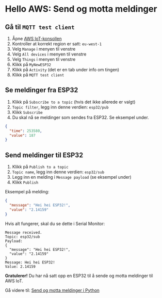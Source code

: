 # Hello AWS: Send og motta meldinger

## Gå til ```MQTT test client```
1. Åpne [AWS IoT-konsollen](https://eu-west-1.console.aws.amazon.com/iot/home?region=eu-west-1#/home) 
1. Kontroller at korrekt region er satt: ```eu-west-1```
1. Velg ```Manage``` i menyen til venstre
1. Velg ```All devices``` i menyen til venstre
1. Velg ```Things``` i menyen til venstre
1. Klikk på ```MyNewESP32```
1. Klikk på ```Activity``` (det er en tab under info om tingen)
1. Klikk på ```MQTT test client```

## Se meldinger fra ESP32
1. Klikk på ```Subscribe to a topic``` (hvis det ikke allerede er valgt)
1. ```Topic filter```, legg inn denne verdien: ```esp32/pub```
1. Klikk ```Subscribe```
1. Du skal nå se meldinger som sendes fra ESP32. Se eksempel under.

```json
{
  "time": 253580,
  "value": 187
}
```

## Send meldinger til ESP32
1. Klikk på ```Publish to a topic``` 
1. ```Topic name```, legg inn denne verdien: ```esp32/sub```
1. Legg inn en melding i ```Message payload``` (se eksempel under)
1. Klikk ```Publish```

Eksempel på melding:
```json
{
  "message": "Hei hei ESP32!",
  "value": "2.14159"
}
```

Hvis alt fungerer, skal du se dette i Serial Monitor:
```
Message received.
Topic: esp32/sub
Payload:
{
  "message": "Hei hei ESP32!",
  "value": "2.14159"
}
Message: Hei hei ESP32!
Value: 2.14159
```

**Gratulerer!** Du har nå satt opp en ESP32 til å sende og motta meldinger til AWS IoT.

Gå videre til: [Send og motta meldinger i Python](./8_Send_og_motta_meldinger_med_python.md)
